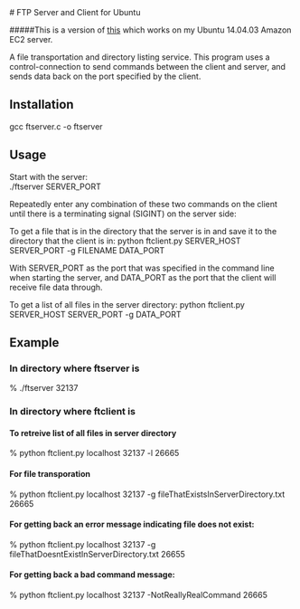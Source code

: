 <snippet>
  <content>
# FTP Server and Client for Ubuntu

#####This is a version of [this](https://github.com/ccmxy/FTP-Server-and-Client) which works on my Ubuntu 14.04.03  Amazon EC2 server.

A file transportation and directory listing service. 
This program uses a control-connection to send commands between
the client and server, and sends data back on the port 
specified by the client.

## Installation

gcc ftserver.c -o ftserver

## Usage
Start with the server:    
 ./ftserver SERVER_PORT

Repeatedly enter any combination of these two commands on the client until there is a terminating signal (SIGINT) on the server side:

To get a file that is in the directory that the server is in and save it to the directory that the client is in:
python ftclient.py SERVER_HOST SERVER_PORT -g FILENAME DATA_PORT

With SERVER_PORT as the port that was specified in the command line when starting the server,
 and DATA_PORT as the port that the client will receive file data through.        

To get a list of all files in the server directory:
python ftclient.py SERVER_HOST SERVER_PORT -g  DATA_PORT

## Example

### In directory where ftserver is
% ./ftserver 32137

### In directory where ftclient is

#### To retreive list of all files in server directory
% python ftclient.py localhost 32137 -l 26665
	
#### For file transporation
% python ftclient.py localhost 32137 -g fileThatExistsInServerDirectory.txt 26665

#### For getting back an error message indicating file does not exist:
% python ftclient.py localhost 32137 -g fileThatDoesntExistInServerDirectory.txt 26655

#### For getting back a bad command message:
% python ftclient.py localhost 32137 -NotReallyRealCommand 26665


</content>
</snippet>

